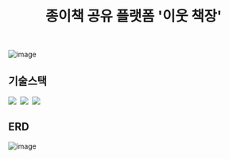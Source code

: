 <h1 align="center">종이책 공유 플랫폼 '이웃 책장'</h1><br>

![image](https://user-images.githubusercontent.com/66463773/231549758-1887e37b-ff79-4567-8c7f-534dd9bbd242.png)
<br>
## 기술스택
<p>
  <img src="https://img.shields.io/badge/-SpringBoot-blue"/>&nbsp
  <img src="https://img.shields.io/badge/-JPA-red"/>&nbsp
  <img src="https://img.shields.io/badge/-Oracle-yellow"/>&nbsp
</p>

## ERD
  ![image](https://user-images.githubusercontent.com/66463773/231548087-e18c72ce-c061-4a24-87ee-f5c6860eacfa.png)
